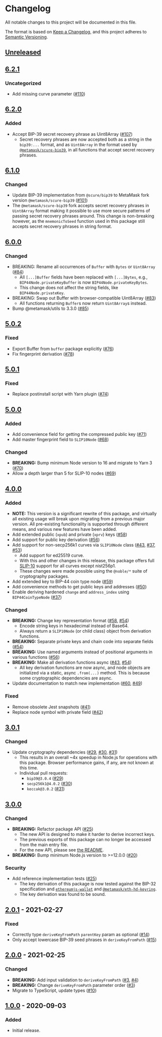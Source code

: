 # Changelog
All notable changes to this project will be documented in this file.

The format is based on [Keep a Changelog](https://keepachangelog.com/en/1.0.0/),
and this project adheres to [Semantic Versioning](https://semver.org/spec/v2.0.0.html).

## [Unreleased]

## [6.2.1]
### Uncategorized
- Add missing curve parameter ([#110](https://github.com/MetaMask/key-tree/pull/110))

## [6.2.0]
### Added
- Accept BIP-39 secret recovery phrase as Uint8Array ([#107](https://github.com/MetaMask/key-tree/pull/107))
  - Secret recovery phrases are now accepted both as a string in the `bip39:...` format, and as `Uint8Array` in the format used by [`@metamask/scure-bip39`](https://github.com/MetaMask/scure-bip39), in all functions that accept secret recovery phrases.

## [6.1.0]
### Changed
- Update BIP-39 implementation from `@scure/bip39` to MetaMask fork version `@metamask/scure-bip39` ([#101](https://github.com/MetaMask/key-tree/pull/101))
 - The `@metamask/scure-bip39` fork accepts secret recovery phrases in `Uint8Array` format making it possible to use more secure patterns of passing secret recovery phrases around. This change is non-breaking however, as the `mnemonicToSeed` function used in this package still accepts secret recovery phrases in string format.

## [6.0.0]
### Changed
- BREAKING: Rename all occurrences of `Buffer` with `Bytes` or `Uint8Array` ([#84](https://github.com/MetaMask/key-tree/pull/84))
  - All `[...]Buffer` fields have been replaced with `[...]Bytes`, e.g., `BIP44Node.privateKeyBuffer` is now `BIP44Node.privateKeyBytes`.
  - This change does not affect the string fields, like `BIP44Node.privateKey`.
- BREAKING: Swap out Buffer with browser-compatible Uint8Array ([#83](https://github.com/MetaMask/key-tree/pull/83))
  - All functions returning `Buffer`s now return `Uint8Array`s instead.
- Bump @metamask/utils to 3.3.0 ([#85](https://github.com/MetaMask/key-tree/pull/85))

## [5.0.2]
### Fixed
- Export Buffer from `buffer` package explicitly ([#76](https://github.com/MetaMask/key-tree/pull/76))
- Fix fingerprint derivation ([#78](https://github.com/MetaMask/key-tree/pull/78))

## [5.0.1]
### Fixed
- Replace postinstall script with Yarn plugin ([#74](https://github.com/MetaMask/key-tree/pull/74))

## [5.0.0]
### Added
- Add convenience field for getting the compressed public key ([#71](https://github.com/MetaMask/key-tree/pull/71))
- Add master fingerprint field to `SLIP10Node` ([#68](https://github.com/MetaMask/key-tree/pull/68))

### Changed
- **BREAKING:** Bump minimum Node version to 16 and migrate to Yarn 3 ([#70](https://github.com/MetaMask/key-tree/pull/70))
- Allow a depth larger than 5 for SLIP-10 nodes ([#69](https://github.com/MetaMask/key-tree/pull/69))

## [4.0.0]
### Added
- **NOTE:** This version is a significant rewrite of this package, and virtually all existing usage will break upon migrating from a previous major version.
  All pre-existing functionality is supported through different means, and various new features have been added.
- Add extended public (`xpub`) and private (`xprv`) keys ([#58](https://github.com/MetaMask/key-tree/pull/58))
- Add support for public key derivation ([#56](https://github.com/MetaMask/key-tree/pull/56))
- Add support for non-secp256k1 curves via `SLIP10Node` class ([#43](https://github.com/MetaMask/key-tree/pull/43), [#37](https://github.com/MetaMask/key-tree/pull/37), [#53](https://github.com/MetaMask/key-tree/pull/53))
  - Add support for ed25519 curve.
  - With this and other changes in this release, this package offers full [SLIP-10](https://github.com/satoshilabs/slips/blob/133ea52a8e43d338b98be208907e144277e44c0e/slip-0010.md) support for all curves except nist256p1.
  - These changes were made possible using the `@noble/*` suite of cryptography packages.
- Add extended key to BIP-44 coin type node ([#59](https://github.com/MetaMask/key-tree/pull/59))
- Add convenience methods to get public keys and addresses ([#50](https://github.com/MetaMask/key-tree/pull/50))
- Enable deriving hardened `change` and `address_index` using `BIP44CoinTypeNode` ([#37](https://github.com/MetaMask/key-tree/pull/37))

### Changed
- **BREAKING:** Change key representation format ([#58](https://github.com/MetaMask/key-tree/pull/58), [#54](https://github.com/MetaMask/key-tree/pull/54))
  - Encode string keys in hexadecimal instead of Base64.
  - Always return a `SLIP10Node` (or child class) object from derivation functions.
- **BREAKING:** Separate private keys and chain code into separate fields ([#54](https://github.com/MetaMask/key-tree/pull/54))
- **BREAKING:** Use named arguments instead of positional arguments in various functions ([#56](https://github.com/MetaMask/key-tree/pull/56))
- **BREAKING:** Make all derivation functions async ([#43](https://github.com/MetaMask/key-tree/pull/43), [#54](https://github.com/MetaMask/key-tree/pull/54))
  - All key derivation functions are now async, and node objects are initialized via a static, async `.from(...)` method. This is because some cryptographic dependencies are async.
- Update documentation to match new implementation ([#60](https://github.com/MetaMask/key-tree/pull/60), [#49](https://github.com/MetaMask/key-tree/pull/49))

### Fixed
- Remove obsolete Jest snapshots ([#41](https://github.com/MetaMask/key-tree/pull/41))
- Replace node symbol with private field ([#42](https://github.com/MetaMask/key-tree/pull/42))

## [3.0.1]
### Changed
- Update cryptography dependencies ([#29](https://github.com/MetaMask/key-tree/pull/29), [#30](https://github.com/MetaMask/key-tree/pull/30), [#31](https://github.com/MetaMask/key-tree/pull/31))
  - This results in an overall ~4x speedup in Node.js for operations with this package. Browser performance gains, if any, are not known at this time.
  - Individual pull requests:
    - `bip39@3.0.4` ([#29](https://github.com/MetaMask/key-tree/pull/29))
    - `secp256k1@4.0.2` ([#30](https://github.com/MetaMask/key-tree/pull/30))
    - `keccak@3.0.2` ([#31](https://github.com/MetaMask/key-tree/pull/31))

## [3.0.0]
### Changed
- **BREAKING:** Refactor package API ([#25](https://github.com/MetaMask/key-tree/pull/25))
  - The new API is designed to make it harder to derive incorrect keys.
  - The previous exports of this package can no longer be accessed from the main entry file.
  - For the new API, please see [the README](https://github.com/MetaMask/key-tree/blob/1743ef1bb2ca4603c6e2861b975bf2b4d60a0dbc/README.md).
- **BREAKING:** Bump minimum Node.js version to >=12.0.0 ([#20](https://github.com/MetaMask/key-tree/pull/20))

### Security
- Add reference implementation tests ([#25](https://github.com/MetaMask/key-tree/pull/25))
  - The key derivation of this package is now tested against the BIP-32 specification and [`ethereumjs-wallet`](https://github.com/ethereumjs/ethereumjs-wallet) and [`@metamask/eth-hd-keyring`](https://github.com/MetaMask/eth-hd-keyring).
  - The key derivation was found to be sound.

## [2.0.1] - 2021-02-27
### Fixed
- Correctly type `deriveKeyFromPath` `parentKey` param as optional ([#14](https://github.com/MetaMask/key-tree/pull/14))
- Only accept lowercase BIP-39 seed phrases in `deriveKeyFromPath` ([#15](https://github.com/MetaMask/key-tree/pull/15))

## [2.0.0] - 2021-02-25
### Changed
- **BREAKING:** Add input validation to `deriveKeyFromPath` ([#3](https://github.com/MetaMask/key-tree/pull/3), [#4](https://github.com/MetaMask/key-tree/pull/4))
- **BREAKING:** Change `deriveKeyFromPath` parameter order ([#3](https://github.com/MetaMask/key-tree/pull/3))
- Migrate to TypeScript, update types ([#10](https://github.com/MetaMask/key-tree/pull/10))

## [1.0.0] - 2020-09-03
### Added
- Initial release.

[Unreleased]: https://github.com/MetaMask/key-tree/compare/v6.2.1...HEAD
[6.2.1]: https://github.com/MetaMask/key-tree/compare/v6.2.0...v6.2.1
[6.2.0]: https://github.com/MetaMask/key-tree/compare/v6.1.0...v6.2.0
[6.1.0]: https://github.com/MetaMask/key-tree/compare/v6.0.0...v6.1.0
[6.0.0]: https://github.com/MetaMask/key-tree/compare/v5.0.2...v6.0.0
[5.0.2]: https://github.com/MetaMask/key-tree/compare/v5.0.1...v5.0.2
[5.0.1]: https://github.com/MetaMask/key-tree/compare/v5.0.0...v5.0.1
[5.0.0]: https://github.com/MetaMask/key-tree/compare/v4.0.0...v5.0.0
[4.0.0]: https://github.com/MetaMask/key-tree/compare/v3.0.1...v4.0.0
[3.0.1]: https://github.com/MetaMask/key-tree/compare/v3.0.0...v3.0.1
[3.0.0]: https://github.com/MetaMask/key-tree/compare/v2.0.1...v3.0.0
[2.0.1]: https://github.com/MetaMask/key-tree/compare/v2.0.0...v2.0.1
[2.0.0]: https://github.com/MetaMask/key-tree/compare/v1.0.0...v2.0.0
[1.0.0]: https://github.com/MetaMask/key-tree/releases/tag/v1.0.0
